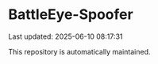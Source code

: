 # BattleEye-Spoofer

Last updated: 2025-06-10 08:17:31

This repository is automatically maintained.
